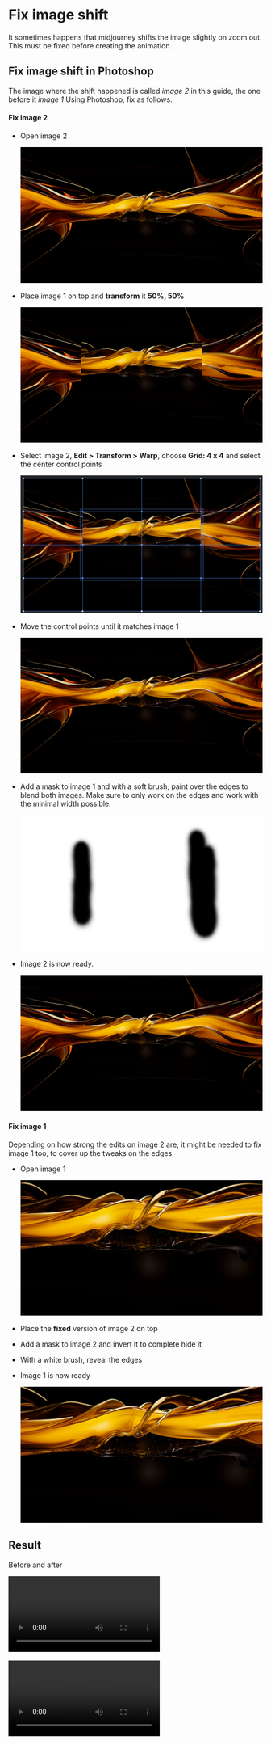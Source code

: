 # Fix image shift

It sometimes happens that midjourney shifts the image slightly on zoom out. This must be fixed before creating the animation.

## Fix image shift in Photoshop

The image where the shift happened is called *image 2* in this guide, the one before it *image 1*
Using Photoshop, fix as follows.

#### Fix image 2

* Open image 2

  ![step1](fix_image_shift_step_1.png)
  
* Place image 1 on top and **transform** it **50%, 50%**

  ![step2](fix_image_shift_step_2.png)
  
* Select image 2, **Edit > Transform > Warp**, choose **Grid: 4 x 4** and select the center control points

  ![step3](fix_image_shift_step_3.png)
  
* Move the control points until it matches image 1
 
  ![step4](fix_image_shift_step_4.png)
  
* Add a mask to image 1 and with a soft brush, paint over the edges to blend both images. Make sure to only work on the edges and work with the minimal width possible.

  ![step5 mask](fix_image_shift_step_5_mask.png)

* Image 2 is now ready. 

  ![step5](fix_image_shift_step_5.png)
  
#### Fix image 1

Depending on how strong the edits on image 2 are, it might be needed to fix image 1 too, to cover up the tweaks on the edges

* Open image 1

  ![step6](fix_image_shift_step_6.png)
  
* Place the **fixed** version of image 2 on top

* Add a mask to image 2 and invert it to complete hide it

* With a white brush, reveal the edges

* Image 1 is now ready

  ![step7](fix_image_shift_step_7.png)
  
## Result

Before and after

  ![before](fix_image_shift_before.mp4)
  
  ![after](fix_image_shift_after.mp4)

